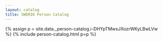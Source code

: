 ```yaml
---
layout: catalog
title: SWERIK Person Catalog
---
```

{% assign p = site.data._person-catalog.i-DHYpTMwsJXozrWKyLBwLVw %}
{% include person-catalog.html p=p %}

